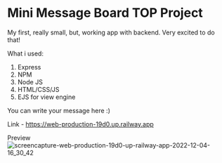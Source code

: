 # Mini Message Board TOP Project

My first, really small, but, working app with backend. Very excited to do that!

What i used:

1. Express
2. NPM
3. Node JS
4. HTML/CSS/JS
5. EJS for view engine

You can write your message here :)

Link - https://web-production-19d0.up.railway.app

Preview
![screencapture-web-production-19d0-up-railway-app-2022-12-04-16_30_42](https://user-images.githubusercontent.com/99285514/205496559-b2b1eab3-f490-49b3-a6a5-3a79a4db8518.png)

